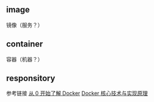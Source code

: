 ## image

镜像（服务？）

## container

容器（机器？）

## responsitory

参考链接
[从 0 开始了解 Docker](https://juejin.im/post/5ad3172c5188257ddb10109a)
[Docker 核心技术与实现原理](https://draveness.me/docker)